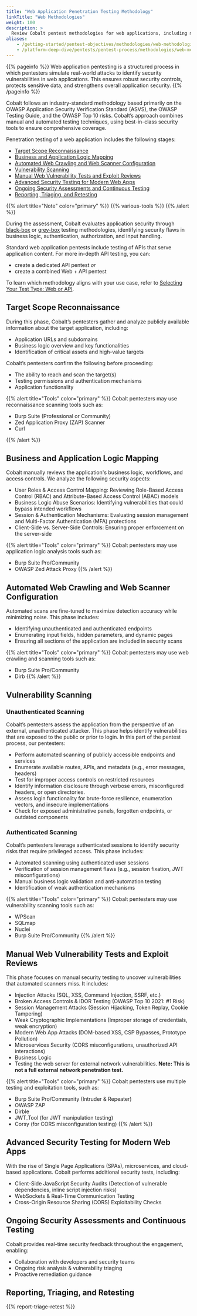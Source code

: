 ```yaml
---
title: "Web Application Penetration Testing Methodology"
linkTitle: "Web Methodologies"
weight: 100
description: >
  Review Cobalt pentest methodologies for web applications, including microservices.
aliases:
    - /getting-started/pentest-objectives/methodologies/web-methodologies/
    - /platform-deep-dive/pentests/pentest-process/methodologies/web-methodologies/
---
```


{{% pageinfo %}}
Web application pentesting is a structured process in which pentesters simulate real-world attacks to identify security vulnerabilities in web applications. This ensures robust security controls, protects sensitive data, and strengthens overall application security.
{{% /pageinfo %}}

Cobalt follows an industry-standard methodology based primarily on the OWASP Application Security Verification Standard (ASVS), the OWASP Testing Guide, and the OWASP Top 10 risks. Cobalt’s approach combines manual and automated testing techniques, using best-in-class security tools to ensure comprehensive coverage.

Penetration testing of a web application includes the following stages:

- [Target Scope Reconnaissance](#target-scope-reconnaissance)
- [Business and Application Logic Mapping](#business-and-application-logic-mapping)
- [Automated Web Crawling and Web Scanner Configuration](#automated-web-crawling-and-web-scanner-configuration)
- [Vulnerability Scanning](#vulnerability-scanning)
- [Manual Web Vulnerability Tests and Exploit Reviews](#manual-web-vulnerability-tests-and-exploit-reviews)
- [Advanced Security Testing for Modern Web Apps](#advanced-security-testing-for-modern-web-apps)
- [Ongoing Security Assessments and Continuous Testing](#ongoing-security-assessments-and-continuous-testing)
- [Reporting, Triaging, and Retesting](#reporting-triaging-and-retesting)

{{% alert title="Note" color="primary" %}}
{{% various-tools %}}
{{% /alert %}}

During the assessment, Cobalt evaluates application security through [black-box](/methodologies/#black-box-testing) or [grey-box](/methodologies/#grey-box-testing) testing methodologies, identifying security flaws in business logic, authentication, authorization, and input handling. 

Standard web application pentests include testing of APIs that serve application content. For more in-depth API testing, you can: 
- create a dedicated API pentest _or_
- create a combined Web + API pentest

To learn which methodology aligns with your use case, refer to [Selecting Your Test Type: Web or API](/methodologies/web-api-test-type).


## Target Scope Reconnaissance

During this phase, Cobalt’s pentesters gather and analyze publicly available information about the target application, including:

- Application URLs and subdomains
- Business logic overview and key functionalities
- Identification of critical assets and high-value targets

Cobalt’s pentesters confirm the following before proceeding:

- The ability to reach and scan the target(s)
- Testing permissions and authentication mechanisms
- Application functionality


{{% alert title="Tools" color="primary" %}}
Cobalt pentesters may use reconnaissance scanning tools such as:

- Burp Suite (Professional or Community)
- Zed Application Proxy (ZAP) Scanner
- Curl

{{% /alert %}}

## Business and Application Logic Mapping

Cobalt manually reviews the application's business logic, workflows, and access controls. We analyze the following security aspects:

- User Roles & Access Control Mapping: Reviewing Role-Based Access Control (RBAC) and Attribute-Based Access Control (ABAC) models
- Business Logic Abuse Scenarios: Identifying vulnerabilities that could bypass intended workflows
- Session & Authentication Mechanisms: Evaluating session management and Multi-Factor Authentication (MFA) protections
- Client-Side vs. Server-Side Controls: Ensuring proper enforcement on the server-side

{{% alert title="Tools" color="primary" %}}
Cobalt pentesters may use application logic analysis tools such as:

- Burp Suite Pro/Community
- OWASP Zed Attack Proxy
{{% /alert %}}

## Automated Web Crawling and Web Scanner Configuration

Automated scans are fine-tuned to maximize detection accuracy while minimizing noise. This phase includes:

- Identifying unauthenticated and authenticated endpoints
- Enumerating input fields, hidden parameters, and dynamic pages
- Ensuring all sections of the application are included in security scans

{{% alert title="Tools" color="primary" %}}
Cobalt pentesters may use web crawling and scanning tools such as:

- Burp Suite Pro/Community
- Dirb
{{% /alert %}}

## Vulnerability Scanning

### Unauthenticated Scanning

Cobalt’s pentesters assess the application from the perspective of an external, unauthenticated attacker. This phase helps identify vulnerabilities that are exposed to the public or prior to login. In this part of the pentest process, our pentesters:
- Perform automated scanning of publicly accessible endpoints and services
- Enumerate available routes, APIs, and metadata (e.g., error messages, headers)
- Test for improper access controls on restricted resources
- Identify information disclosure through verbose errors, misconfigured headers, or open directories.
- Assess login functionality for brute-force resilience, enumeration vectors, and insecure implementations
- Check for exposed administrative panels, forgotten endpoints, or outdated components

### Authenticated Scanning

Cobalt’s pentesters leverage authenticated sessions to identify security risks that require privileged access. This phase includes:
- Automated scanning using authenticated user sessions
- Verification of session management flaws (e.g., session fixation, JWT misconfigurations)
- Manual business logic validation and anti-automation testing
- Identification of weak authentication mechanisms


{{% alert title="Tools" color="primary" %}}
Cobalt pentesters may use vulnerability scanning tools such as:

- WPScan
- SQLmap
- Nuclei
- Burp Suite Pro/Community
{{% /alert %}}

## Manual Web Vulnerability Tests and Exploit Reviews

This phase focuses on manual security testing to uncover vulnerabilities that automated scanners miss. It includes:
- Injection Attacks (SQL, XSS, Command Injection, SSRF, etc.)
- Broken Access Controls & IDOR Testing (OWASP Top 10 2021: #1 Risk)
- Session Management Attacks (Session Hijacking, Token Replay, Cookie Tampering)
- Weak Cryptographic Implementations (Improper storage of credentials, weak encryption)
- Modern Web App Attacks (DOM-based XSS, CSP Bypasses, Prototype Pollution)
- Microservices Security (CORS misconfigurations, unauthorized API interactions)
- Business Logic
- Testing the web server for external network vulnerabilities. **Note: This is not a full external network penetration test.**


{{% alert title="Tools" color="primary" %}}
Cobalt pentesters use multiple testing and exploitation tools, such as:

- Burp Suite Pro/Community (Intruder & Repeater)
- OWASP ZAP
- Dirble
- JWT_Tool (for JWT manipulation testing)
- Corsy (for CORS misconfiguration testing)
{{% /alert %}}

## Advanced Security Testing for Modern Web Apps

With the rise of Single Page Applications (SPAs), microservices, and cloud-based applications. Cobalt performs additional security tests, including:
- Client-Side JavaScript Security Audits (Detection of vulnerable dependencies, inline script injection risks)
- WebSockets & Real-Time Communication Testing
- Cross-Origin Resource Sharing (CORS) Exploitability Checks

## Ongoing Security Assessments and Continuous Testing

Cobalt provides real-time security feedback throughout the engagement, enabling:
- Collaboration with developers and security teams
- Ongoing risk analysis & vulnerability triaging
- Proactive remediation guidance


## Reporting, Triaging, and Retesting

{{% report-triage-retest %}}
